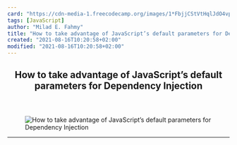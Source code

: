 ```yaml
---
card: "https://cdn-media-1.freecodecamp.org/images/1*FbjjCStVtHqlJdO4vpLLtQ.png"
tags: [JavaScript]
author: "Milad E. Fahmy"
title: "How to take advantage of JavaScript’s default parameters for Dependency Injection"
created: "2021-08-16T10:20:58+02:00"
modified: "2021-08-16T10:20:58+02:00"
---
```

<div class="site-wrapper">
<main id="site-main" class="site-main outer">
<div class="inner">
<article class="post-full post tag-javascript tag-programming tag-software-development tag-web-development tag-tech ">
<header class="post-full-header">
<h1 class="post-full-title">How to take advantage of JavaScript’s default parameters for Dependency Injection</h1>
</header>
<figure class="post-full-image">
<picture>
<source media="(max-width: 700px)" sizes="1px" srcset="data:image/gif;base64,R0lGODlhAQABAIAAAAAAAP///yH5BAEAAAAALAAAAAABAAEAAAIBRAA7 1w">
<source media="(min-width: 701px)" sizes="(max-width: 800px) 400px,
(max-width: 1170px) 700px,
1400px" srcset="https://cdn-media-1.freecodecamp.org/images/1*FbjjCStVtHqlJdO4vpLLtQ.png 300w,
https://cdn-media-1.freecodecamp.org/images/1*FbjjCStVtHqlJdO4vpLLtQ.png 600w,
https://cdn-media-1.freecodecamp.org/images/1*FbjjCStVtHqlJdO4vpLLtQ.png 1000w,
https://cdn-media-1.freecodecamp.org/images/1*FbjjCStVtHqlJdO4vpLLtQ.png 2000w">
<img onerror="this.style.display='none'" src="https://cdn-media-1.freecodecamp.org/images/1*FbjjCStVtHqlJdO4vpLLtQ.png" alt="How to take advantage of JavaScript’s default parameters for Dependency Injection">
</picture>
</figure>
<section class="post-full-content">
<div class="post-content medium-migrated-article">
</div>
<hr>
</section>
</article>
</div>
</main>
</div>
<!-- Google Tag Manager (noscript) -->
<!-- End Google Tag Manager (noscript) -->
